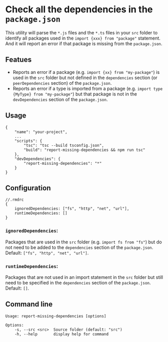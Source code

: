 # Check all the dependencies in the `package.json`
This utility will parse the `*.js` files and the `*.ts` files in your `src` folder to identify all packages used in the `import {xxx} from "package"` statement. And it will report an error if that package is missing from the `package.json`.

## Featues
 - Reports an error if a package (e.g. `import {xx} from "my-package"`) is used in the `src` folder but not defined in the `dependencies` section (or `peerDependencies` section) of the `package.json`.
 - Reports an error if a type is imported from a package (e.g. `import type {MyType} from "my-package"`) but that package is not in the `devDependencies` section of the `package.json`.
## Usage

    {
        "name": "your-project",
        ...
        "scripts": {
            "tsc": "tsc --build tsconfig.json",
            "build": "report-missing-dependencies && npm run tsc"
        },
        "devDependencies": {
            "report-missing-dependencies": "*"
        }
    }

## Configuration

    //.rmdrc
    {
        ignoredDependencies: ["fs", "http", "net", "url"],
        runtimeDependencies: []
    }

### `ignoredDependencies`:
Packages that are used in the `src` folder (e.g. `import fs from "fs"`) but do not need to be added to the `dependencies` section of the `package.json`.
Default: `["fs", "http", "net", "url"]`.

### `runtimeDependencies`:
Packages that are not used in an import statement in the `src` folder but still need to be specified in the `dependencies` section of the `package.json`.
Default: `[]`.


## Command line

    Usage: report-missing-dependencies [options]

    Options:
        -s, --src <src>  Source folder (default: "src")
        -h, --help       display help for command